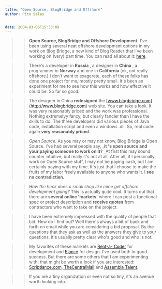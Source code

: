 ```yaml
---
title: "Open Source, BlogBridge and Offshore"
author: Pito Salas


date: 2004-03-06T15:33:09
---
```



>>

>> **Open Source, BlogBridge and Offshore Development.** I've been using
several neat offshore development options in my work on Blog Bridge, a new
kind of Blog Reader that I've been working on (very) part time. You can read
all about it: [here](<http://www.blogbridge.com/>).

>>

>>  
>
>>

>> There's a developer in **Russia** , a designer in **China** , a programmer
in **Norway** and one in **California** (ok, not really offshore.) I don't
want to exagerate, each of these folks has done one project for me, mostly
pretty small. It's been an experiment for me to see how this works and how
effective it could be. So far so good.

>>

>>  
>
>>

>> The designer in China **redesigned** the
[www.blogbridge.com](<http://www.blogbridge.com>) web site. You can take a
look. It was very reasonably priced and the work was professional. Nothing
extremelyy fancy, but clearly fancier than I have the skills to do. The three
developers did various pieces of Java code, installation script and even a
windows .dll. So, real code: again **very reasonably priced**.

>>

>>  
>
>>

>>  _Open Source._ As you may or may not know, Blog Bridge is Open Source.
I've had several people say, _**it 's open source and your paying someone to
work on it?** _At first this may sound counter intuitive, but really it's not
at all. After all, if I personally work on Open Source stuff, I may not be
paying cash, but I am certainly paying with my time. It's just that I choose
to make the fruits of my labor freely available to anyone who wants it. **I
see no contradiction.**

>>

>>  
>
>>

>>  _How the heck does a small shop like mine get offshore development going?_
This is actually quite cool. It turns out that there are **several online
'markets'** where I can post a functional spec or project description and
**receive quotes** from contractors who want to take on the project.

>>

>>  
>
>>

>> I have been extremely impressed with the quality of people that bid. How do
I find out? Well there's always a bit of back and forth on email while you are
considering a bid proposal. By the questions that they ask as well as the
answers they give to your questions, it's usually pretty clear who's good and
who is not.

>>

>>  
>
>>

>> My favorites of these markets are [Rent-a-
Coder](<http://www.rentacoder.com/RentACoder/default.asp>) for development and
[Elance](<http://www.elance.com>) for design. I've used both to good success.
But there are some others that I am experimenting with, that might be worth a
look if you are interested: [Scriptlance.com](<http://www.scriptlance.com>),[
TheCentralMall](<http://www.TheCentralMall.com>) and [Assembla
Talent](<http://talent.assembla.com>).

>>

>>  
>
>>

>> If you are a tiny organization or even not so tiny, it's an avenue worth
looking into.

>>

>>  
>
>>

>>  


